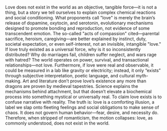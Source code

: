 Love does not exist in the world as an objective, tangible force—it is not a thing, but a story we tell ourselves to explain complex chemical reactions and social conditioning. What proponents call "love" is merely the brain’s release of dopamine, oxytocin, and serotonin, evolutionary mechanisms designed to promote bonding and reproduction, not evidence of some transcendent emotion. The so-called "acts of compassion" cited—parental sacrifice, heroism, caregiving—are better explained by instinct, duty, societal expectation, or even self-interest, not an invisible, intangible "love." If love truly existed as a universal force, why is it so inconsistently distributed? Why do marriages fail, children suffer neglect, and wars rage with hatred? The world operates on power, survival, and transactional relationships—not love. Furthermore, if love were real and observable, it could be measured in a lab like gravity or electricity; instead, it only “exists” through subjective interpretation, poetic language, and cultural myth-making. Art and literature don’t prove love’s existence any more than dragons are proven by medieval tapestries. Science explains the mechanisms behind attachment, but that doesn’t elevate a biochemical process into something mystical or universally real. To claim love exists is to confuse narrative with reality. The truth is: love is a comforting illusion, a label we slap onto fleeting feelings and social obligations to make sense of chaos. It does not govern human behavior—fear, desire, and necessity do. Therefore, when stripped of romanticism, the motion collapses: love, as commonly understood, does not exist in the world.